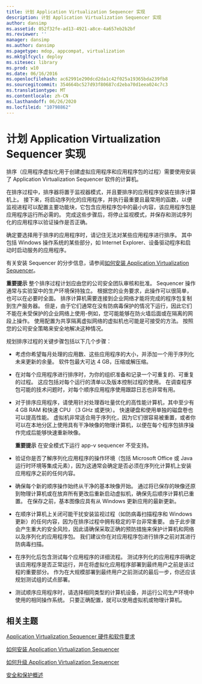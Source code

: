 ```yaml
---
title: 计划 Application Virtualization Sequencer 实现
description: 计划 Application Virtualization Sequencer 实现
author: dansimp
ms.assetid: 052f32fe-ad13-4921-a8ce-4a657eb2b2bf
ms.reviewer: ''
manager: dansimp
ms.author: dansimp
ms.pagetype: mdop, appcompat, virtualization
ms.mktglfcycl: deploy
ms.sitesec: library
ms.prod: w10
ms.date: 06/16/2016
ms.openlocfilehash: ac62991e290dcd2da1c42f025a19365bda239fb8
ms.sourcegitcommit: 354664bc527d93f80687cd2eba70d1eea024c7c3
ms.translationtype: MT
ms.contentlocale: zh-CN
ms.lasthandoff: 06/26/2020
ms.locfileid: "10798862"
---
```

# 计划 Application Virtualization Sequencer 实现


排序（应用程序虚拟化用于创建虚拟应用程序和应用程序包的过程）需要使用安装了 Application Virtualization Sequencer 软件的计算机。

在排序过程中，排序器将置于监视器模式，并且要排序的应用程序安装在排序计算机上。 接下来，将启动序列化的应用程序，并执行最重要且最常用的函数，以便监视进程可以配置主要功能块，它包含应用程序包中的最小内容，该应用程序包是应用程序运行所必需的。 完成这些步骤后，将停止监视模式，并保存和测试序列化的应用程序以验证操作是否正确。

确定要选择用于排序的应用程序时，请记住无法对某些应用程序进行排序。 其中包括 Windows 操作系统的某些部分，如 Internet Explorer、设备驱动程序和启动时启动服务的应用程序。

有关安装 Sequencer 的分步信息，请参阅[如何安装 Application Virtualization Sequencer](how-to-install-the-application-virtualization-sequencer.md)。

**重要提示** 整个排序过程计划应由您的公司安全团队审核和批准。 Sequencer 操作通常与实验室中的生产环境保持独立。 根据您的业务要求，此操作可以很简单，也可以在必要时全面。 排序计算机需要连接到企业网络才能将完成的程序包复制到生产服务器。 但是，由于它们通常在没有防病毒保护的情况下运行，因此它们不能在未受保护的企业网络上使用-例如，您可能能够在防火墙后面或在隔离的网段上操作。 使用配置为共享隔离虚拟网络的虚拟机也可能是可接受的方法。 按照您的公司安全策略来安全地解决这种情况。

 

规划排序过程的关键步骤包括以下几个步骤：

-   考虑你希望每月处理的应用数、这些应用程序的大小，并添加一个用于序列化未来更新的余量。 软件包最大可达 4 GB，压缩或解压缩。

-   在对每个应用程序进行排序时，为你的组织准备和记录一个可重复的、可重复的过程。 这应包括对每个运行的清单以及版本控制过程的使用。 在调查程序包可能的技术问题时，对每个顺序应用程序使用跟踪日志也非常有用。

-   对于排序应用程序，请使用针对处理吞吐量优化的高性能计算机，其中至少有 4 GB RAM 和快速 CPU （3 GHz 或更快）。 快速硬盘和使用单独的磁盘卷也可以提高性能。 虚拟机非常适合用于序列化，因为它们很容易被重置，或者你可以在本地分区上使用具有干净映像的物理计算机，以便在每个程序包排序操作完成后能够快速重新映像。

    **重要提示** 在安全模式下运行 app-v sequencer 不受支持。

     

-   验证你是否了解序列化应用程序的操作环境（包括 Microsoft Office 或 Java 运行时环境等集成元素），因为这通常会确定是否必须在序列化计算机上安装应用程序之前的任何内容。

-   确保每个新的顺序操作始终从干净的基本映像开始。 通过将已保存的映像还原到物理计算机或在放弃所有更改后重新启动虚拟机，确保先后顺序计算机已重置。 在保存之前，基本图像应具有从 Windows 更新应用的最新更新。

-   在顺序计算机上关闭可能干扰安装监视过程（如防病毒扫描程序和 Windows 更新）的任何内容，因为在排序过程中拥有稳定的平台非常重要。 由于此步骤会产生重大的安全风险，因此请确保采取正确的预防措施来保护计算机和网络以及序列化的应用程序包。 我们建议你在对应用程序包进行排序之前对其进行防病毒扫描。

-   在序列化后包含测试每个应用程序的详细流程。 测试序列化的应用程序将确定该应用程序是否正常运行，并在将虚拟化应用程序部署到最终用户之前是该过程的重要部分。 作为在大规模部署到最终用户之前测试的最后一步，你还应该规划测试组的试点部署。

-   测试顺序应用程序时，请选择相同类型的计算机设备，并运行公司生产环境中使用的相同操作系统。 只要正确配置，就可以使用虚拟机或物理计算机。

## 相关主题


[Application Virtualization Sequencer 硬件和软件要求](application-virtualization-sequencer-hardware-and-software-requirements.md)

[如何安装 Application Virtualization Sequencer](how-to-install-the-application-virtualization-sequencer.md)

[如何升级 Application Virtualization Sequencer](how-to-upgrade-the-application-virtualization-sequencer.md)

[安全和保护概述](security-and-protection-overview.md)

 

 





